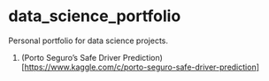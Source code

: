 # data_science_portfolio
Personal portfolio for data science projects.

1. (Porto Seguro’s Safe Driver Prediction)[https://www.kaggle.com/c/porto-seguro-safe-driver-prediction]
